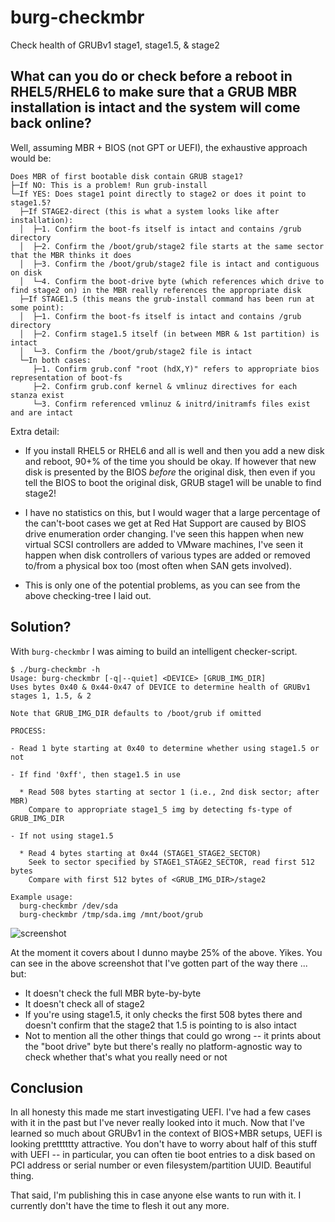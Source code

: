 # burg-checkmbr
Check health of GRUBv1 stage1, stage1.5, & stage2

## What can you do or check before a reboot in RHEL5/RHEL6 to make sure that a GRUB MBR installation is intact and the system will come back online?

Well, assuming MBR + BIOS (not GPT or UEFI), the exhaustive approach would be:

```
Does MBR of first bootable disk contain GRUB stage1?
├─If NO: This is a problem! Run grub-install
└─If YES: Does stage1 point directly to stage2 or does it point to stage1.5?
  ├─If STAGE2-direct (this is what a system looks like after installation):
  │  ├─1. Confirm the boot-fs itself is intact and contains /grub directory
  │  ├─2. Confirm the /boot/grub/stage2 file starts at the same sector that the MBR thinks it does
  │  ├─3. Confirm the /boot/grub/stage2 file is intact and contiguous on disk
  │  └─4. Confirm the boot-drive byte (which references which drive to find stage2 on) in the MBR really references the appropriate disk
  ├─If STAGE1.5 (this means the grub-install command has been run at some point):
  │  ├─1. Confirm the boot-fs itself is intact and contains /grub directory
  │  ├─2. Confirm stage1.5 itself (in between MBR & 1st partition) is intact
  │  └─3. Confirm the /boot/grub/stage2 file is intact
  └─In both cases:
     ├─1. Confirm grub.conf "root (hdX,Y)" refers to appropriate bios representation of boot-fs
     ├─2. Confirm grub.conf kernel & vmlinuz directives for each stanza exist
     └─3. Confirm referenced vmlinuz & initrd/initramfs files exist and are intact
```

Extra detail:

- If you install RHEL5 or RHEL6 and all is well and then you add a new disk and reboot, 90+% of the time you should be okay. If however that new disk is presented by the BIOS *before* the original disk, then even if you tell the BIOS to boot the original disk, GRUB stage1 will be unable to find stage2!

- I have no statistics on this, but I would wager that a large percentage of the can't-boot cases we get at Red Hat Support are caused by BIOS drive enumeration order changing. I've seen this happen when new virtual SCSI controllers are added to VMware machines, I've seen it happen when disk controllers of various types are added or removed to/from a physical box too (most often when SAN gets involved).

- This is only one of the potential problems, as you can see from the above checking-tree I laid out.

## Solution?

With `burg-checkmbr` I was aiming to build an intelligent checker-script.

```
$ ./burg-checkmbr -h
Usage: burg-checkmbr [-q|--quiet] <DEVICE> [GRUB_IMG_DIR]
Uses bytes 0x40 & 0x44-0x47 of DEVICE to determine health of GRUBv1 stages 1, 1.5, & 2

Note that GRUB_IMG_DIR defaults to /boot/grub if omitted

PROCESS:

- Read 1 byte starting at 0x40 to determine whether using stage1.5 or not

- If find '0xff', then stage1.5 in use

  * Read 508 bytes starting at sector 1 (i.e., 2nd disk sector; after MBR)
    Compare to appropriate stage1_5 img by detecting fs-type of GRUB_IMG_DIR

- If not using stage1.5

  * Read 4 bytes starting at 0x44 (STAGE1_STAGE2_SECTOR)
    Seek to sector specified by STAGE1_STAGE2_SECTOR, read first 512 bytes
    Compare with first 512 bytes of <GRUB_IMG_DIR>/stage2

Example usage:
  burg-checkmbr /dev/sda
  burg-checkmbr /tmp/sda.img /mnt/boot/grub
```

![screenshot](http://people.redhat.com/rsawhill/scratch/burg-checkmbr.png)

At the moment it covers about I dunno maybe 25% of the above. Yikes. You can see in the above screenshot that I've gotten part of the way there ... but:

- It doesn't check the full MBR byte-by-byte
- It doesn't check all of stage2
- If you're using stage1.5, it only checks the first 508 bytes there and doesn't confirm that the stage2 that 1.5 is pointing to is also intact
- Not to mention all the other things that could go wrong -- it prints about the "boot drive" byte but there's really no platform-agnostic way to check whether that's what you really need or not

## Conclusion

In all honesty this made me start investigating UEFI. I've had a few cases with it in the past but I've never really looked into it much. Now that I've learned so much about GRUBv1 in the context of BIOS+MBR setups, UEFI is looking pretttttty attractive. You don't have to worry about half of this stuff with UEFI -- in particular, you can often tie boot entries to a disk based on PCI address or serial number or even filesystem/partition UUID. Beautiful thing.

That said, I'm publishing this in case anyone else wants to run with it. I currently don't have the time to flesh it out any more.
